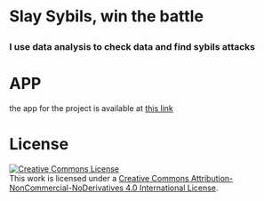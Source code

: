 <p><h1>Slay Sybils, win the battle</p>
<h3>I use data analysis to check data and find sybils attacks</h3>

# APP
the app for the project is available at <a href=https://mahmoudmohajer-sybil-resistance-app-amva6w.streamlitapp.com/>this link</a>


# License
<a rel="license" href="http://creativecommons.org/licenses/by-nc-nd/4.0/"><img alt="Creative Commons License" style="border-width:0" src="https://i.creativecommons.org/l/by-nc-nd/4.0/88x31.png" /></a><br />This work is licensed under a <a rel="license" href="http://creativecommons.org/licenses/by-nc-nd/4.0/">Creative Commons Attribution-NonCommercial-NoDerivatives 4.0 International License</a>.
